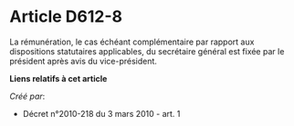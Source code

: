 # Article D612-8

La rémunération, le cas échéant complémentaire par rapport aux dispositions statutaires applicables, du secrétaire général
est fixée par le président après avis du vice-président.

**Liens relatifs à cet article**

_Créé par_:

  - Décret n°2010-218 du 3 mars 2010 - art. 1
